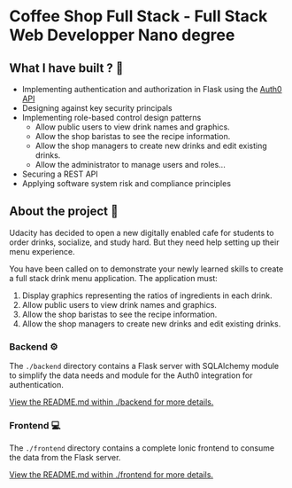 # Coffee Shop Full Stack - Full Stack Web Developper Nano degree

## What I have built ? 💪

- Implementing authentication and authorization in Flask using the [Auth0 API](https://auth0.com/)
- Designing against key security principals
- Implementing role-based control design patterns
  - Allow public users to view drink names and graphics.
  - Allow the shop baristas to see the recipe information.
  - Allow the shop managers to create new drinks and edit existing drinks.
  - Allow the administrator to manage users and roles...
- Securing a REST API
- Applying software system risk and compliance principles


## About the project 🔎

Udacity has decided to open a new digitally enabled cafe for students to order drinks, socialize, and study hard. But they need help setting up their menu experience.

You have been called on to demonstrate your newly learned skills to create a full stack drink menu application. The application must:

1. Display graphics representing the ratios of ingredients in each drink.
2. Allow public users to view drink names and graphics.
3. Allow the shop baristas to see the recipe information.
4. Allow the shop managers to create new drinks and edit existing drinks.

### Backend ⚙️

The `./backend` directory contains a Flask server with SQLAlchemy module to simplify the data needs and module for the Auth0 integration for authentication.

[View the README.md within ./backend for more details.](./backend/README.md)

### Frontend 💻

The `./frontend` directory contains a complete Ionic frontend to consume the data from the Flask server. 

[View the README.md within ./frontend for more details.](./frontend/README.md)
